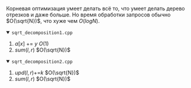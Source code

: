 Корневая оптимизация умеет делать всё то, что умеет делать дерево отрезков и даже больше. Но время обработки запросов обычно $O(\sqrt{N})$, что хуже чем $O(logN)$.

<details open>
<summary><code>sqrt_decomposition1.cpp</code></summary>

1. $a[x]$ += $y$ $O(1)$
2. $sum(l,r)$ $O(\sqrt{N})$
</details>
<details open>
<summary><code>sqrt_decomposition2.cpp</code></summary>

1. $upd(l,r)$+=$k$ $O(\sqrt{N})$
2. $sum(l,r)$ $O(\sqrt{N})$
</details>